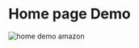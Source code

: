 # Home page Demo
![home demo amazon](https://user-images.githubusercontent.com/51259303/142848226-a82c0726-d2f1-45a2-9f74-4832442c9ae3.PNG)



